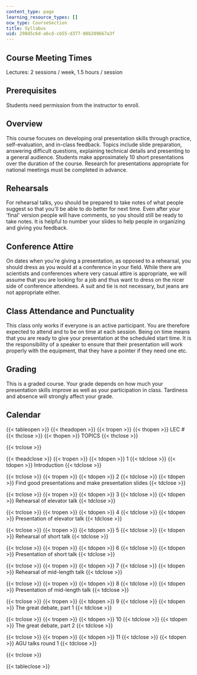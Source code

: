 ```yaml
---
content_type: page
learning_resource_types: []
ocw_type: CourseSection
title: Syllabus
uid: 298d5c6d-a6cd-cb55-d377-08b209667a3f
---
```


Course Meeting Times
--------------------

Lectures: 2 sessions / week, 1.5 hours / session

Prerequisites
-------------

Students need permission from the instructor to enroll.

Overview
--------

This course focuses on developing oral presentation skills through practice, self-evaluation, and in-class feedback. Topics include slide preparation, answering difficult questions, explaining technical details and presenting to a general audience. Students make approximately 10 short presentations over the duration of the course. Research for presentations appropriate for national meetings must be completed in advance.

Rehearsals
----------

For rehearsal talks, you should be prepared to take notes of what people suggest so that you'll be able to do better for next time. Even after your 'final' version people will have comments, so you should still be ready to take notes. It is helpful to number your slides to help people in organizing and giving you feedback.

Conference Attire
-----------------

On dates when you're giving a presentation, as opposed to a rehearsal, you should dress as you would at a conference in your field. While there are scientists and conferences where very casual attire is appropriate, we will assume that you are looking for a job and thus want to dress on the nicer side of conference attendees. A suit and tie is not necessary, but jeans are not appropriate either.

Class Attendance and Punctuality
--------------------------------

This class only works if everyone is an active participant. You are therefore expected to attend and to be on time at each session. Being on time means that you are ready to give your presentation at the scheduled start time. It is the responsibility of a speaker to ensure that their presentation will work properly with the equipment, that they have a pointer if they need one etc.

Grading
-------

This is a graded course. Your grade depends on how much your presentation skills improve as well as your participation in class. Tardiness and absence will strongly affect your grade.

Calendar
--------

{{< tableopen >}}
{{< theadopen >}}
{{< tropen >}}
{{< thopen >}}
LEC #
{{< thclose >}}
{{< thopen >}}
TOPICS
{{< thclose >}}

{{< trclose >}}

{{< theadclose >}}
{{< tropen >}}
{{< tdopen >}}
1
{{< tdclose >}}
{{< tdopen >}}
Introduction
{{< tdclose >}}

{{< trclose >}}
{{< tropen >}}
{{< tdopen >}}
2
{{< tdclose >}}
{{< tdopen >}}
Find good presentations and make presentation slides
{{< tdclose >}}

{{< trclose >}}
{{< tropen >}}
{{< tdopen >}}
3
{{< tdclose >}}
{{< tdopen >}}
Rehearsal of elevator talk
{{< tdclose >}}

{{< trclose >}}
{{< tropen >}}
{{< tdopen >}}
4
{{< tdclose >}}
{{< tdopen >}}
Presentation of elevator talk
{{< tdclose >}}

{{< trclose >}}
{{< tropen >}}
{{< tdopen >}}
5
{{< tdclose >}}
{{< tdopen >}}
Rehearsal of short talk
{{< tdclose >}}

{{< trclose >}}
{{< tropen >}}
{{< tdopen >}}
6
{{< tdclose >}}
{{< tdopen >}}
Presentation of short talk
{{< tdclose >}}

{{< trclose >}}
{{< tropen >}}
{{< tdopen >}}
7
{{< tdclose >}}
{{< tdopen >}}
Rehearsal of mid-length talk
{{< tdclose >}}

{{< trclose >}}
{{< tropen >}}
{{< tdopen >}}
8
{{< tdclose >}}
{{< tdopen >}}
Presentation of mid-length talk
{{< tdclose >}}

{{< trclose >}}
{{< tropen >}}
{{< tdopen >}}
9
{{< tdclose >}}
{{< tdopen >}}
The great debate, part 1
{{< tdclose >}}

{{< trclose >}}
{{< tropen >}}
{{< tdopen >}}
10
{{< tdclose >}}
{{< tdopen >}}
The great debate, part 2
{{< tdclose >}}

{{< trclose >}}
{{< tropen >}}
{{< tdopen >}}
11
{{< tdclose >}}
{{< tdopen >}}
AGU talks round 1
{{< tdclose >}}

{{< trclose >}}

{{< tableclose >}}